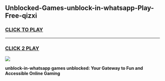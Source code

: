 
## Unblocked-Games-unblock-in-whatsapp-Play-Free-qizxi
<h3>
<a href="https://premium76.site?title=unblock-in-whatsapp&ref=21A">CLICK TO PLAY</a></h3>
<hr>

<h3>
<a href="https://premium76.site?title=unblock-in-whatsapp&ref=21A">CLICK 2 PLAY</a>
  
</h3>

<a href="https://premium76.site?title=unblock-in-whatsapp&ref=21A"><img src="https://clearcache.store/games.png"></a>


**unblock-in-whatsapp games unblocked: Your Gateway to Fun and Accessible Online Gaming**
